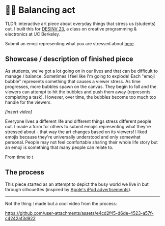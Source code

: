 # 😵‍💫 Balancing act

TLDR: interactive art piece about everyday things that stress us (students) out.  I built this for [DESINV 23](https://classes.berkeley.edu/content/2025-spring-desinv-23-1-lec-1), a class on creative programming & electronics at UC Berkeley.

Submit an emoji representing what you are stressed about [here](https://airtable.com/appILZk0gunMZ1J1i/pagYvgyAensDCj8mv/form).

## Showcase / description of finished piece

As students, we've got a lot going on in our lives and that can be difficult to manage / balance. Sometimes I feel like I'm going to explode! Each "emoji bubble" represents something that causes a viewer stress. As time progresses, more bubbles spawn on the canvas. They begin to fall and the viewers can attempt to hit the bubbles and push them away (represents completing a task). However, over time, the bubbles become too much too handle for the viewers.

_[insert video]_ 

Everyone lives a different life and different things stress different people out. I made a form for others to submit emojis representing what they're stressed about - that way the art changes based on its viewers! I liked emojis because they're universally understood and only somewhat personal. People may not feel comfortable sharing their whole life story but an emoji is something that many people can relate to.

From time to t


## The process

This piece started as an attempt to depict the busy world we live in but through silhouettes (inspired by [Apple's iPod advertisements](https://en.wikipedia.org/wiki/IPod_advertising#Silhouette_style)). 

---

Not the thing I made but a cool video from the process:

https://github.com/user-attachments/assets/e4cd2f45-d6de-4523-a57f-c4242af3d922
